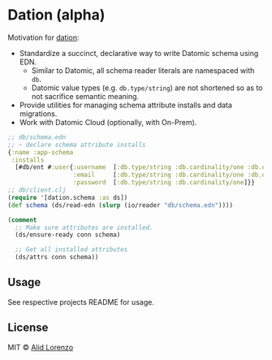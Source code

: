 # Dation (alpha)

Motivation for [dation]([/alidlo/dation/tree/master/dation](https://github.com/alidlo/dation/tree/master/dation)): 
* Standardize a succinct, declarative way to write Datomic schema using EDN.
  * Similar to Datomic, all schema reader literals are namespaced with `db`.
  * Datomic value types (e.g. `db.type/string`) are not shortened so as to not sacrifice semantic meaning.
* Provide utilities for managing schema attribute installs and data migrations.
* Work with Datomic Cloud (optionally, with On-Prem).

```clj 
;; db/schema.edn
;; ~ declare schema attribute installs 
{:name :app-schema 
 :installs 
  [#db/ent #:user{:username  [:db.type/string :db.cardinality/one :db.unique/identity]
                  :email     [:db.type/string :db.cardinality/one :db.unique/identity db.preds.attrs/email?]
                  :password  [:db.type/string :db.cardinality/one]}} 
;; db/client.clj 
(require '[dation.schema :as ds])
(def schema (ds/read-edn (slurp (io/reader "db/schema.edn"))))

(comment 
  ;; Make sure attributes are installed.
  (ds/ensure-ready conn schema)

  ;; Get all installed attributes
  (ds/attrs conn schema))
```

## Usage 

See respective projects README for usage.


## License

MIT © [Alid Lorenzo](https://github.com/alidlo)
